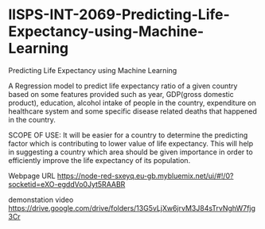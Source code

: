 # llSPS-INT-2069-Predicting-Life-Expectancy-using-Machine-Learning
Predicting Life Expectancy using Machine Learning

 A Regression model to predict life expectancy ratio of a given country based on some features provided such as year,
GDP(gross domestic product), education, alcohol intake of people in the country, expenditure on healthcare system and some
specific disease related deaths that happened in the country.

SCOPE OF USE:
It will be easier for a country to determine the predicting factor which is contributing to lower value of life expectancy. This will help in suggesting a country which area should be given importance in order to efficiently improve the life expectancy of its population.

Webpage URL  https://node-red-sxeyq.eu-gb.mybluemix.net/ui/#!/0?socketid=eXO-egddVo0Jyt5RAABR

demonstation video  https://drive.google.com/drive/folders/13G5vLjXw6jrvM3J84sTrvNghW7fjg3Cr
